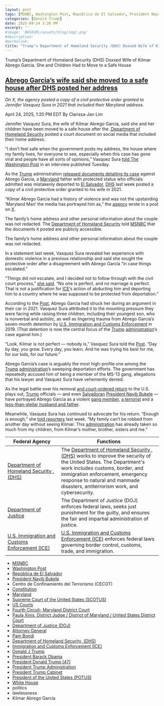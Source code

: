 ```yaml
---
layout: post
tags: [MSNBC, Washington Post, República de El Salvador, President Nayib Bukele, Centro de Confinamiento del Terrorismo (CECOT), Constitution, Maryland, Supreme Court of the United States (SCOTUS), US Courts, Fourth Circuit- Maryland District Court, Paula Xinis, District Judge / District of Maryland / United States District Court, Department of Justice (DOJ), Attorney General, Pam Bondi, Department of Homeland Security (DHS), Immigration and Customs Enforcement (ICE), Donald J Trump, President Barack Obama, President Donald Trump (47), President Trump Administration, President Trump Cabinet, President of the United States (POTUS), White House, politics, lawlessness, Kilmar Abrego Garcia]
categories: [Donald Trump]
date: 2025-04-24 3:26 PM
excerpt: ''
#image: 'BASEURL/assets/blog/img/.png'
#description:
#permalink:
title: "Trump’s Department of Homeland Security (DHS) Doxxed Wife of Kilmar Abrego Garcia. She and Children Had to Move to a Safe House"
---
```


Trump’s Department of Homeland Security (DHS) Doxxed Wife of Kilmar Abrego Garcia. She and Children Had to Move to a Safe House
## [Abrego Garcia’s wife said she moved to a safe house after DHS posted her address](https://www.msnbc.com/top-stories/latest/abrego-garcia-wife-safe-house-homeland-security-address-rcna202761)

*On X, the agency posted a copy of a civil protective order granted to Jennifer Vasquez Sura in 2021 that included their Maryland address.*

April 24, 2025, 1:20 PM EDT
By Clarissa-Jan Lim

Jennifer Vasquez Sura, the wife of Kilmar Abrego Garcia, said she and her children have been moved to a safe house after the ,[Department of Homeland Security](https://www.dhs.gov/) posted a court document on social media that included their home address.

“I don’t feel safe when the government posts my address, the house where my family lives, for everyone to see, especially when this case has gone viral and people have all sorts of opinions,” Vasquez Sura [told The Washington Post](https://www.washingtonpost.com/immigration/2025/04/21/jennifer-vasquez-sura-kilmar-abregro-garcia-wife/) in an interview published Tuesday.

As the [Trump](https://www.donaldjtrump.com/) administration [released documents detailing its case](https://www.nbcnews.com/news/us-news/new-documents-government-case-mistakenly-deported-abrego-garcia-gang-rcna201665) against Abrego Garcia, a [Maryland]() father with protected status who officials admitted was mistakenly deported to [El Salvador](), [DHS](https://www.dhs.gov/) last week posted a copy of a civil protective order granted to his wife in 2021.

“Kilmar Abrego Garcia had a history of violence and was not the upstanding ‘Maryland Man’ the media has portrayed him as,” the [agency](ttps://www.dhs.gov/) wrote in a post on [X](https://www.x.com/).

The family’s home address and other personal information about the couple was not redacted. The [Department of Homeland Security](https://www.dhs.gov/) told [MSNBC](https://www.msnbc.com/) that the documents it posted are publicly accessible.

The family’s home address and other personal information about the couple was not redacted.

In a statement last week, Vasquez Sura revealed her experience with domestic violence in a previous relationship and said she sought the protective order after a disagreement with Abrego Garcia “in case things escalated.”

“Things did not escalate, and I decided not to follow through with the civil court process,” [she said](https://www.nbcnews.com/news/us-news/new-documents-government-case-mistakenly-deported-abrego-garcia-gang-rcna201665). “No one is perfect, and no marriage is perfect. That is not a justification for [ICE](https://www.ice.gov/)’s action of abducting him and deporting him to a country where he was supposed to be protected from deportation.”

According to the [Post](https://www.washingtonpost.com/), Abrego Garcia had struck her during an argument in their car in 2021. Vasquez Sura attributed it to the mounting pressure they were facing while raising three children, including their youngest son, who is nonverbal and autistic, as well as lingering trauma from Abrego Garcia’s seven-month detention by [U.S. Immigration and Customs Enforcement](https://www.ice.gov/) in 2019. (That detention is now the central focus of the [Trump](https://www.donaldjtrump.com/) [administration](https://www.whitehouse.gov/administration/)’s case against him.)

“Look, Kilmar is not perfect — nobody is,” Vasquez Sura told the [Post](https://www.washingtonpost.com/). “Day by day, you grow. Every day, you learn. And he was trying his best for me, for our kids, for our future.”

Abrego Garcia’s case is arguably the most high-profile one among the [Trump](https://www.donaldjtrump.com/) [administration](https://www.whitehouse.gov/administration/)’s sweeping deportation efforts. The government has repeatedly accused him of being a member of the MS-13 gang, allegations that his lawyer and Vasquez Sura have vehemently denied.

As the legal battle over his removal [and court-ordered return](https://www.msnbc.com/deadline-white-house/deadline-legal-blog/judge-abrego-garcia-discovery-doj-trump-rcna202351) to the U.S. plays out, [Trump](https://www.donaldjtrump.com/) officials — and even [Salvadoran](https://www.gob.sv/) [President Nayib Bukele]() — have portrayed Abrego Garcia as a violent [gang member](https://www.cbsnews.com/news/trump-claim-kilmar-abrego-garcias-finger-tattoos-ms-13/), [a terrorist](https://www.npr.org/2025/04/14/nx-s1-5364502/trump-bukele-el-salvador-deportation) and a [less-than-stellar husband and father](https://www.msnbc.com/top-stories/latest/kilmar-abrego-garcia-father-husband-trump-character-rcna201709).

Meanwhile, Vasquez Sura has continued to advocate for his return. “Enough is enough,” she [told reporters](https://www.instagram.com/p/DIeyUXhyCT6/?hl=en) last week. “My family can’t be robbed from another day without seeing Kilmar. This [administration](https://www.whitehouse.gov/administration/) has already taken so much from my children, from Kilmar’s mother, brother, sisters and me.”

| Federal Agency | Functions |
|---|---|
| [Department of Homeland Security ,(DHS)](https://www.dhs.gov/) | The [Department of Homeland Security ,(DHS)](https://www.dhs.gov/) works to improve the security of the United States. The Department's work includes customs, border, and immigration enforcement, emergency response to natural and manmade disasters, antiterrorism work, and cybersecurity. |
| [Department of Justice](https://www.justice.gov/) | The Department of Justice (DOJ) enforces federal laws, seeks just punishment for the guilty, and ensures the fair and impartial administration of justice. |
| [U.S. Immigration and Customs Enforcement (ICE)](https://www.ice.gov/) | [U.S. Immigration and Customs Enforcement (ICE)](https://www.ice.gov/) enforces federal laws governing border control, customs, trade, and immigration. |

- [MSNBC](https://www.msnbc.com/)
- [Washington Post](https://www.washingtonpost.com/)
- [República de El Salvador](https://www.gob.sv/)
- [President Nayib Bukele](https://www.presidencia.gob.sv/)
- Centro de Confinamiento del Terrorismo (CECOT)
- [Constitution](https://constitution.congress.gov/)
- [Maryland](https://www.maryland.gov/)
- [Supreme Court of the United States (SCOTUS)](https://www.supremecourt.gov/)
- [US Courts](https://www.uscourts.gov/)
- [Fourth Circuit- Maryland District Court](https://www.mdd.uscourts.gov/)
- [Paula Xinis, District Judge / District of Maryland / United States District Court](https://www.mdd.uscourts.gov/paula-xinis-district-judge)
- [Department of Justice (DOJ)](https://www.justice.gov/)
- [Attorney General](www.justice.gov/)
- [Pam Bondi](https://www.justice.gov/ag/staff-profile/meet-attorney-general)
- [Department of Homeland Security ,(DHS)](https://www.dhs.gov/)
- [Immigration and Customs Enforcement (ICE)](https://www.ice.gov/)
- [Donald J Trump](https://www.donaldjtrump.com/)
- [President Barack Obama](https://obamawhitehouse.archives.gov/)
- [President Donald Trump (47)](https://www.whitehouse.gov/administration/donald-j-trump/)
- [President Trump Administration](https://www.whitehouse.gov/administration/)
- [President Trump Cabinet](https://www.whitehouse.gov/administration/the-cabinet/)
- [President of the United States (POTUS)](https://www.whitehouse.gov/)
- [White House](https://www.whitehouse.gov/)
- politics 
- lawlessness 
- Kilmar Abrego Garcia
